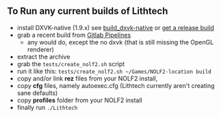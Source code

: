 To Run any current builds of Lithtech
-------------------------------------

* install DXVK-native (1.9.x) see [build_dxvk-native](https://gitlab.com/Katana-Steel/lith_docker/-/blob/master/build_dxvk.sh) or [get a release build](https://github.com/Joshua-Ashton/dxvk-native/releases)
* grab a recent build from [Gitlab Pipelines](https://gitlab.com/Katana-Steel/lithtech/-/pipelines)
  * any would do, except the no dxvk (that is still missing the OpenGL renderer)
* extract the archive
* grab the `tests/create_nolf2.sh` script
* run it like this: `tests/create_nolf2.sh ~/Games/NOLF2-location build`
* copy and/or link **rez** files from your NOLF2 install,
* copy **cfg** files, namely autoexec.cfg (Lithtech currently aren't creating sane defaults)
* copy **profiles** folder from your NOLF2 install
* finally run `./Lithtech`
